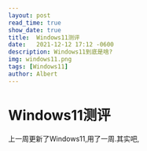 ```yaml
---
layout: post
read_time: true
show_date: true
title:  Windows11测评
date:   2021-12-12 17:12 -0600
description: Windows11到底是啥?
img: windows11.png
tags: [Windows11]
author: Albert
---
```

# Windows11测评
上一周更新了Windows11,用了一周.其实吧,